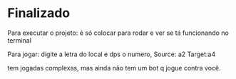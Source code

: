 <h1>Finalizado</h1>

Para executar o projeto: é só colocar para rodar e ver se tá funcionando no terminal

Para jogar: digite a letra do local e dps o numero, Source: a2 Target:a4


tem jogadas complexas, mas ainda não tem um bot q jogue contra você. 

